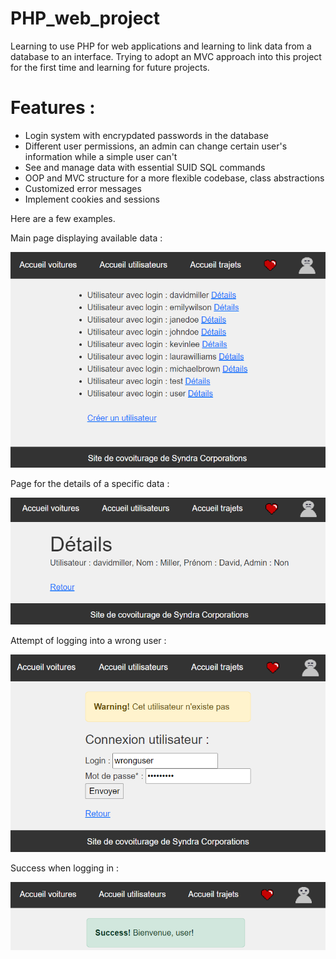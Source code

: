 # PHP_web_project
Learning to use PHP for web applications and learning to link data from a database to an interface.
Trying to adopt an MVC approach into this project for the first time and learning for future projects.

# Features :
- Login system with encrypdated passwords in the database
- Different user permissions, an admin can change certain user's information while a simple user can't
- See and manage data with essential SUID SQL commands 
- OOP and MVC structure for a more flexible codebase, class abstractions
- Customized error messages
- Implement cookies and sessions

Here are a few examples.

Main page displaying available data :

![Alt text](/assets/images/screenshots/mainScreenshot.png "Main page")

Page for the details of a specific data :

![Alt text](/assets/images/screenshots/detailsScreenshot.png "Details page")

Attempt of logging into a wrong user :

![Alt text](/assets/images/screenshots/failLoginExample.png "Fail login")

Success when logging in :

![Alt text](/assets/images/screenshots/successLoginExample.png "Success login")
